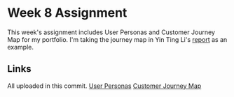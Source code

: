 # Week 8 Assignment
This week's assignment includes User Personas and Customer Journey Map for my portfolio.
I'm taking the journey map in Yin Ting Li's [report](https://classroom.acehub.hk/sites/default/files/pictures/1155081729.pdf) as an example.

## Links
All uploaded in this commit.
[User Personas](./User%20Personas.pdf)
[Customer Journey Map](./Customer%20Journey%20Map.pdf)